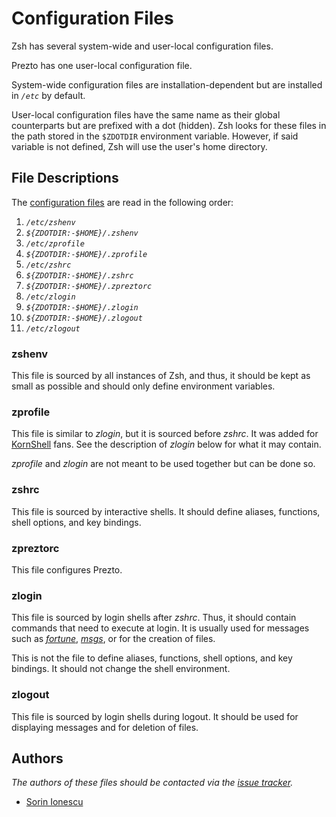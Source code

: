 # Configuration Files

Zsh has several system-wide and user-local configuration files.

Prezto has one user-local configuration file.

System-wide configuration files are installation-dependent but are installed
in *`/etc`* by default.

User-local configuration files have the same name as their global counterparts
but are prefixed with a dot (hidden). Zsh looks for these files in the path
stored in the `$ZDOTDIR` environment variable. However, if said variable is
not defined, Zsh will use the user's home directory.

## File Descriptions

The [configuration files][1] are read in the following order:

01. *`/etc/zshenv`*
02. *`${ZDOTDIR:-$HOME}/.zshenv`*
03. *`/etc/zprofile`*
04. *`${ZDOTDIR:-$HOME}/.zprofile`*
05. *`/etc/zshrc`*
06. *`${ZDOTDIR:-$HOME}/.zshrc`*
07. *`${ZDOTDIR:-$HOME}/.zpreztorc`*
08. *`/etc/zlogin`*
09. *`${ZDOTDIR:-$HOME}/.zlogin`*
10. *`${ZDOTDIR:-$HOME}/.zlogout`*
11. *`/etc/zlogout`*

### zshenv

This file is sourced by all instances of Zsh, and thus, it should be kept as
small as possible and should only define environment variables.

### zprofile

This file is similar to *zlogin*, but it is sourced before *zshrc*. It was added
for [KornShell][2] fans. See the description of *zlogin* below for what it may
contain.

*zprofile* and *zlogin* are not meant to be used together but can be done so.

### zshrc

This file is sourced by interactive shells. It should define aliases, functions,
shell options, and key bindings.

### zpreztorc

This file configures Prezto.

### zlogin

This file is sourced by login shells after *zshrc*. Thus, it should contain
commands that need to execute at login. It is usually used for messages such as
[*fortune*][3], [*msgs*][4], or for the creation of files.

This is not the file to define aliases, functions, shell options, and key
bindings. It should not change the shell environment.

### zlogout

This file is sourced by login shells during logout. It should be used for
displaying messages and for deletion of files.

## Authors

*The authors of these files should be contacted via the [issue tracker][5].*

- [Sorin Ionescu](https://github.com/sorin-ionescu)

[1]: http://zsh.sourceforge.net/Intro/intro_3.html#SEC3
[2]: https://www.kornshell.com
[3]: https://en.wikipedia.org/wiki/Fortune_(Unix)
[4]: https://www.manpagez.com/man/1/msgs
[5]: https://github.com/sorin-ionescu/prezto/issues
